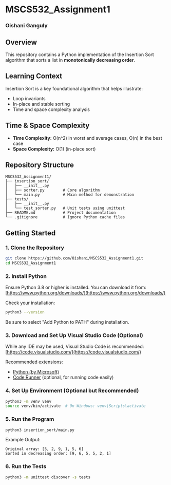 # MSCS532_Assignment1
### Oishani Ganguly

## Overview

This repository contains a Python implementation of the Insertion Sort algorithm that sorts a list in **monotonically decreasing order**.

## Learning Context

Insertion Sort is a key foundational algorithm that helps illustrate:

* Loop invariants
* In-place and stable sorting
* Time and space complexity analysis

## Time & Space Complexity

* **Time Complexity:** O(n^2) in worst and average cases, O(n) in the best case
* **Space Complexity:** O(1) (in-place sort)

## Repository Structure

```
MSCS532_Assignment1/
├── insertion_sort/
│   ├── __init__.py
│   ├── sorter.py        # Core algorithm
│   └── main.py          # Main method for demonstration
├── tests/
│   ├── __init__.py
│   └── test_sorter.py   # Unit tests using unittest
├── README.md            # Project documentation
└── .gitignore           # Ignore Python cache files
```

## Getting Started

### 1. Clone the Repository

```bash
git clone https://github.com/Oishani/MSCS532_Assignment1.git
cd MSCS532_Assignment1
```

### 2. Install Python

Ensure Python 3.8 or higher is installed. You can download it from:
[https://www.python.org/downloads/](https://www.python.org/downloads/)

Check your installation:

```bash
python3 --version
```

Be sure to select "Add Python to PATH" during installation.

### 3. Download and Set Up Visual Studio Code (Optional)

While any IDE may be used, Visual Studio Code is recommended:
[https://code.visualstudio.com/](https://code.visualstudio.com/)

Recommended extensions:

* [Python (by Microsoft)](https://marketplace.visualstudio.com/items?itemName=ms-python.python)
* [Code Runner](https://marketplace.visualstudio.com/items?itemName=formulahendry.code-runner) (optional, for running code easily)

### 4. Set Up Environment (Optional but Recommended)

```bash
python3 -m venv venv
source venv/bin/activate  # On Windows: venv\Scripts\activate
```

### 5. Run the Program

```bash
python3 insertion_sort/main.py
```

Example Output:

```
Original array: [5, 2, 9, 1, 5, 6]
Sorted in decreasing order: [9, 6, 5, 5, 2, 1]
```

### 6. Run the Tests

```bash
python3 -m unittest discover -s tests
```
